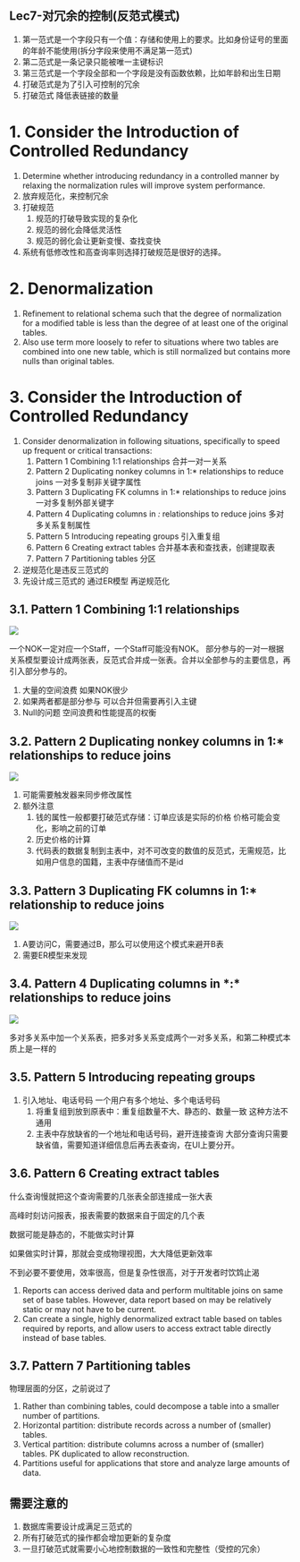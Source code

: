 Lec7-对冗余的控制(反范式模式)
---

1. 第一范式是一个字段只有一个值：存储和使用上的要求。比如身份证号的里面的年龄不能使用(拆分字段来使用不满足第一范式)
2. 第二范式是一条记录只能被唯一主键标识
3. 第三范式是一个字段全部和一个字段是没有函数依赖，比如年龄和出生日期
4. 打破范式是为了引入可控制的冗余
5. 打破范式 降低表链接的数量

# 1. Consider the Introduction of Controlled Redundancy
1. Determine whether introducing redundancy in a controlled manner by relaxing the normalization rules will improve system performance.
2. 放弃规范化，来控制冗余
3. 打破规范
   1. 规范的打破导致实现的复杂化
   2. 规范的弱化会降低灵活性
   3. 规范的弱化会让更新变慢、查找变快
4. 系统有低修改性和高查询率则选择打破规范是很好的选择。

# 2. Denormalization
1. Refinement to relational schema such that the degree of normalization for a modified table is less than the degree of at least one of the original tables.
2. Also use term more loosely to refer to situations where two tables are combined into one new table, which is still normalized but contains more nulls than original tables.

# 3. Consider the Introduction of Controlled Redundancy
1. Consider denormalization in following situations, specifically to speed up frequent or critical transactions:
   1. Pattern 1 Combining 1:1 relationships 合并一对一关系
   2. Pattern 2 Duplicating nonkey columns in 1:* relationships to reduce joins 一对多复制非关键字属性
   3. Pattern 3 Duplicating FK columns in 1:* relationships to reduce joins 一对多复制外部关键字
   4. Pattern 4 Duplicating columns in *:* relationships to reduce joins 多对多关系复制属性
   5. Pattern 5 Introducing repeating groups 引入重复组
   6. Pattern 6 Creating extract tables 合并基本表和查找表，创建提取表
   7. Pattern 7 Partitioning tables 分区
2. 逆规范化是违反三范式的
3. 先设计成三范式的 通过ER模型 再逆规范化

## 3.1. Pattern 1 Combining 1:1 relationships

![](img/lec7/1.png)

一个NOK一定对应一个Staff，一个Staff可能没有NOK。 部分参与的一对一根据关系模型要设计成两张表，反范式合并成一张表。合并以全部参与的主要信息，再引入部分参与的。

1. 大量的空间浪费  如果NOK很少
2. 如果两者都是部分参与 可以合并但需要再引入主键
3. Null的问题  空间浪费和性能提高的权衡

## 3.2. Pattern 2 Duplicating nonkey columns in 1:* relationships to reduce joins
![](img/lec7/2.png)

1. 可能需要触发器来同步修改属性
2. 额外注意
   1. 钱的属性一般都要打破范式存储：订单应该是实际的价格  价格可能会变化，影响之前的订单
   2. 历史价格的计算
   3. 代码表的数据复制到主表中，对不可改变的数值的反范式，无需规范，比如用户信息的国籍，主表中存储值而不是id

## 3.3. Pattern 3 Duplicating FK columns in 1:* relationship to reduce joins

![](img/lec7/3.png)

1. A要访问C，需要通过B，那么可以使用这个模式来避开B表
2. 需要ER模型来发现

## 3.4. Pattern 4 Duplicating columns in \*:* relationships to reduce joins

![](img/lec7/4.png)

多对多关系中加一个关系表，把多对多关系变成两个一对多关系，和第二种模式本质上是一样的

## 3.5. Pattern 5 Introducing repeating groups
1. 引入地址、电话号码    一个用户有多个地址、多个电话号码
   1. 将重复组到放到原表中：重复组数量不大、静态的、数量一致  这种方法不通用
   2. 主表中存放缺省的一个地址和电话号码，避开连接查询    大部分查询只需要缺省值，需要知道详细信息后再去表查询，在UI上要分开。

## 3.6. Pattern 6 Creating extract tables

什么查询慢就把这个查询需要的几张表全部连接成一张大表

高峰时刻访问报表，报表需要的数据来自于固定的几个表

数据可能是静态的，不能做实时计算

如果做实时计算，那就会变成物理视图，大大降低更新效率

不到必要不要使用，效率很高，但是复杂性很高，对于开发者时饮鸩止渴

1. Reports can access derived data and perform multitable joins on same set of base tables. However, data report based on may be relatively static or may not have to be current.
2. Can create a single, highly denormalized extract table based on tables required by reports, and allow users to access extract table directly instead of base tables.

## 3.7. Pattern 7 Partitioning tables

物理层面的分区，之前说过了

1. Rather than combining tables, could decompose a table into a smaller number of partitions.
2. Horizontal partition: distribute records across a number of (smaller) tables.
3. Vertical partition: distribute columns across a number of (smaller) tables. PK duplicated to allow reconstruction.
4. Partitions useful for applications that store and analyze large amounts of data.

## 需要注意的

1. 数据库需要设计成满足三范式的
2. 所有打破范式的操作都会增加更新的复杂度
3. 一旦打破范式就需要小心地控制数据的一致性和完整性（受控的冗余）

